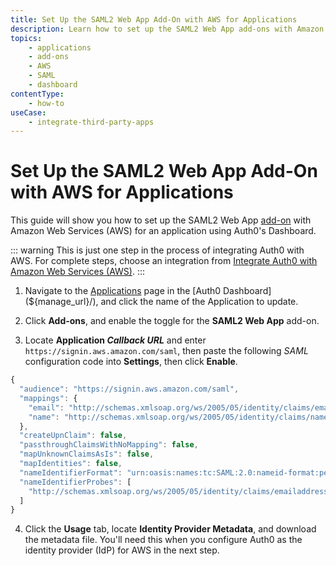 ```yaml
---
title: Set Up the SAML2 Web App Add-On with AWS for Applications
description: Learn how to set up the SAML2 Web App add-ons with Amazon Web Services (AWS) for an application registered with Auth0 using the Auth0 Management Dashboard.
topics:
    - applications
    - add-ons
    - AWS
    - SAML
    - dashboard
contentType:
    - how-to
useCase: 
    - integrate-third-party-apps
---
```

# Set Up the SAML2 Web App Add-On with AWS for Applications

This guide will show you how to set up the SAML2 Web App [add-on](/addons) with Amazon Web Services (AWS) for an application using Auth0's Dashboard.

::: warning
This is just one step in the process of integrating Auth0 with AWS. For complete steps, choose an integration from [Integrate Auth0 with Amazon Web Services (AWS)](/integrations/aws).
:::

1. Navigate to the [Applications](${manage_url}/#/applications) page in the [Auth0 Dashboard](${manage_url}/), and click the name of the Application to update.

2. Click **Add-ons**, and enable the toggle for the **SAML2 Web App** add-on.

3. Locate **Application <dfn data-key="callback">Callback URL</dfn>** and enter `https://signin.aws.amazon.com/saml`, then paste the following <dfn data-key="security-assertion-markup-language">SAML</dfn> configuration code into **Settings**, then click **Enable**. 

```js
{
  "audience": "https://signin.aws.amazon.com/saml",
  "mappings": {
    "email": "http://schemas.xmlsoap.org/ws/2005/05/identity/claims/emailaddress",
    "name": "http://schemas.xmlsoap.org/ws/2005/05/identity/claims/name"
  },
  "createUpnClaim": false,
  "passthroughClaimsWithNoMapping": false,
  "mapUnknownClaimsAsIs": false,
  "mapIdentities": false,
  "nameIdentifierFormat": "urn:oasis:names:tc:SAML:2.0:nameid-format:persistent",
  "nameIdentifierProbes": [
    "http://schemas.xmlsoap.org/ws/2005/05/identity/claims/emailaddress"
  ]
}
```

4. Click the **Usage** tab, locate **Identity Provider Metadata**, and download the metadata file. You'll need this when you configure Auth0 as the identity provider (IdP) for AWS in the next step.

